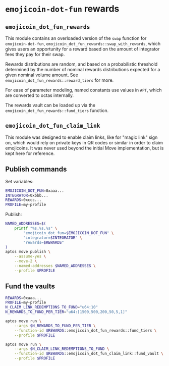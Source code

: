# `emojicoin-dot-fun` rewards

## `emojicoin_dot_fun_rewards`

This module contains an overloaded version of the `swap` function for
`emojicoin-dot-fun`, `emojicoin_dot_fun_rewards::swap_with_rewards`, which gives
users an opportunity for a reward based on the amount of integrator fees they
pay for their swap.

Rewards distributions are random, and based on a probabilistic threshold
determined by the number of nominal rewards distributions expected for a given
nominal volume amount. See `emojicoin_dot_fun_rewards::reward_tiers` for more.

For ease of parameter modeling, named constants use values in `APT`, which are
converted to octas internally.

The rewards vault can be loaded up via the
`emojicoin_dot_fun_rewards::fund_tiers` function.

## `emojicoin_dot_fun_claim_link`

This module was designed to enable claim links, like for "magic link" sign on,
which would rely on private keys in QR codes or similar in order to claim
emojicoins. It was never used beyond the initial Move implementation, but is
kept here for reference.

## Publish commands

Set variables:

```sh
EMOJICOIN_DOT_FUN=0xaaa...
INTEGRATOR=0xbbb...
REWARDS=0xccc...
PROFILE=my-profile
```

Publish:

```sh
NAMED_ADDRESSES=$(
    printf "%s,%s,%s" \
        "emojicoin_dot_fun=$EMOJICOIN_DOT_FUN" \
        "integrator=$INTEGRATOR" \
        "rewards=$REWARDS"
)
aptos move publish \
    --assume-yes \
    --move-2 \
    --named-addresses $NAMED_ADDRESSES \
    --profile $PROFILE
```

## Fund the vaults

```sh
REWARDS=0xaaa...
PROFILE=my-profile
N_CLAIM_LINK_REDEMPTIONS_TO_FUND="u64:10"
N_REWARDS_TO_FUND_PER_TIER="u64:[1500,500,200,50,5,1]"
```

```sh
aptos move run \
    --args $N_REWARDS_TO_FUND_PER_TIER \
    --function-id $REWARDS::emojicoin_dot_fun_rewards::fund_tiers \
    --profile $PROFILE
```

```sh
aptos move run \
    --args $N_CLAIM_LINK_REDEMPTIONS_TO_FUND \
    --function-id $REWARDS::emojicoin_dot_fun_claim_link::fund_vault \
    --profile $PROFILE
```
